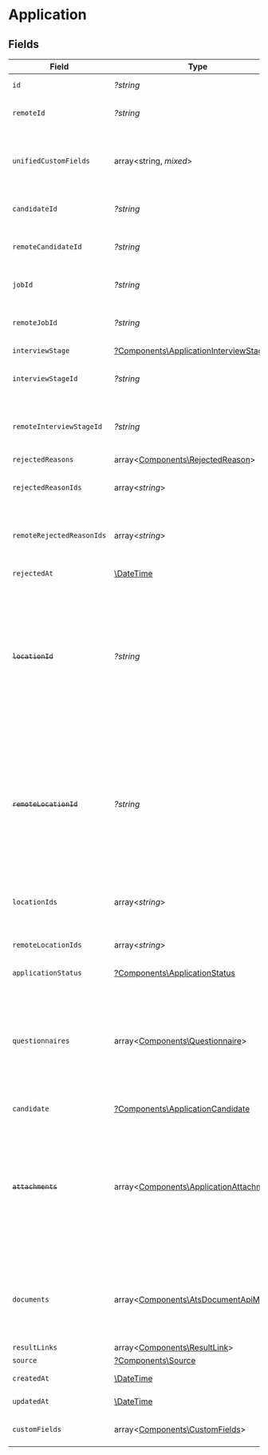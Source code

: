 # Application


## Fields

| Field                                                                                                                                                                 | Type                                                                                                                                                                  | Required                                                                                                                                                              | Description                                                                                                                                                           | Example                                                                                                                                                               |
| --------------------------------------------------------------------------------------------------------------------------------------------------------------------- | --------------------------------------------------------------------------------------------------------------------------------------------------------------------- | --------------------------------------------------------------------------------------------------------------------------------------------------------------------- | --------------------------------------------------------------------------------------------------------------------------------------------------------------------- | --------------------------------------------------------------------------------------------------------------------------------------------------------------------- |
| `id`                                                                                                                                                                  | *?string*                                                                                                                                                             | :heavy_minus_sign:                                                                                                                                                    | Unique identifier                                                                                                                                                     | 8187e5da-dc77-475e-9949-af0f1fa4e4e3                                                                                                                                  |
| `remoteId`                                                                                                                                                            | *?string*                                                                                                                                                             | :heavy_minus_sign:                                                                                                                                                    | Provider's unique identifier                                                                                                                                          | 8187e5da-dc77-475e-9949-af0f1fa4e4e3                                                                                                                                  |
| `unifiedCustomFields`                                                                                                                                                 | array<string, *mixed*>                                                                                                                                                | :heavy_minus_sign:                                                                                                                                                    | Custom Unified Fields configured in your StackOne project                                                                                                             | {<br/>"my_project_custom_field_1": "REF-1236",<br/>"my_project_custom_field_2": "some other value"<br/>}                                                              |
| `candidateId`                                                                                                                                                         | *?string*                                                                                                                                                             | :heavy_minus_sign:                                                                                                                                                    | Unique identifier of the candidate                                                                                                                                    | e3cb75bf-aa84-466e-a6c1-b8322b257a48                                                                                                                                  |
| `remoteCandidateId`                                                                                                                                                   | *?string*                                                                                                                                                             | :heavy_minus_sign:                                                                                                                                                    | Provider's unique identifier of the candidate                                                                                                                         | e3cb75bf-aa84-466e-a6c1-b8322b257a48                                                                                                                                  |
| `jobId`                                                                                                                                                               | *?string*                                                                                                                                                             | :heavy_minus_sign:                                                                                                                                                    | Unique identifier of the job                                                                                                                                          | 4071538b-3cac-4fbf-ac76-f78ed250ffdd                                                                                                                                  |
| `remoteJobId`                                                                                                                                                         | *?string*                                                                                                                                                             | :heavy_minus_sign:                                                                                                                                                    | Provider's unique identifier of the job                                                                                                                               | 4071538b-3cac-4fbf-ac76-f78ed250ffdd                                                                                                                                  |
| `interviewStage`                                                                                                                                                      | [?Components\ApplicationInterviewStage](../../Models/Components/ApplicationInterviewStage.md)                                                                         | :heavy_minus_sign:                                                                                                                                                    | N/A                                                                                                                                                                   |                                                                                                                                                                       |
| `interviewStageId`                                                                                                                                                    | *?string*                                                                                                                                                             | :heavy_minus_sign:                                                                                                                                                    | Unique identifier of the interview stage                                                                                                                              | 18bcbb1b-3cbc-4198-a999-460861d19480                                                                                                                                  |
| `remoteInterviewStageId`                                                                                                                                              | *?string*                                                                                                                                                             | :heavy_minus_sign:                                                                                                                                                    | Provider's unique identifier of the interview stage                                                                                                                   | 18bcbb1b-3cbc-4198-a999-460861d19480                                                                                                                                  |
| `rejectedReasons`                                                                                                                                                     | array<[Components\RejectedReason](../../Models/Components/RejectedReason.md)>                                                                                         | :heavy_minus_sign:                                                                                                                                                    | N/A                                                                                                                                                                   |                                                                                                                                                                       |
| `rejectedReasonIds`                                                                                                                                                   | array<*string*>                                                                                                                                                       | :heavy_minus_sign:                                                                                                                                                    | Unique identifiers of the rejection reasons                                                                                                                           | [<br/>"f223d7f6-908b-48f0-9237-b201c307f609"<br/>]                                                                                                                    |
| `remoteRejectedReasonIds`                                                                                                                                             | array<*string*>                                                                                                                                                       | :heavy_minus_sign:                                                                                                                                                    | Provider's unique identifiers of the rejection reasons                                                                                                                | [<br/>"f223d7f6-908b-48f0-9237-b201c307f609"<br/>]                                                                                                                    |
| `rejectedAt`                                                                                                                                                          | [\DateTime](https://www.php.net/manual/en/class.datetime.php)                                                                                                         | :heavy_minus_sign:                                                                                                                                                    | Date of rejection                                                                                                                                                     | 2021-01-01T01:01:01.000Z                                                                                                                                              |
| ~~`locationId`~~                                                                                                                                                      | *?string*                                                                                                                                                             | :heavy_minus_sign:                                                                                                                                                    | : warning: ** DEPRECATED **: This will be removed in a future release, please migrate away from it as soon as possible.<br/><br/>Unique identifier of the location    | dd8d41d1-5eb8-4408-9c87-9ba44604eae4                                                                                                                                  |
| ~~`remoteLocationId`~~                                                                                                                                                | *?string*                                                                                                                                                             | :heavy_minus_sign:                                                                                                                                                    | : warning: ** DEPRECATED **: This will be removed in a future release, please migrate away from it as soon as possible.<br/><br/>Provider's unique identifier of the location | dd8d41d1-5eb8-4408-9c87-9ba44604eae4                                                                                                                                  |
| `locationIds`                                                                                                                                                         | array<*string*>                                                                                                                                                       | :heavy_minus_sign:                                                                                                                                                    | Unique identifiers of the locations                                                                                                                                   | [<br/>"dd8d41d1-5eb8-4408-9c87-9ba44604eae4"<br/>]                                                                                                                    |
| `remoteLocationIds`                                                                                                                                                   | array<*string*>                                                                                                                                                       | :heavy_minus_sign:                                                                                                                                                    | Remote's unique identifiers of the locations                                                                                                                          | [<br/>"dd8d41d1-5eb8-4408-9c87-9ba44604eae4"<br/>]                                                                                                                    |
| `applicationStatus`                                                                                                                                                   | [?Components\ApplicationStatus](../../Models/Components/ApplicationStatus.md)                                                                                         | :heavy_minus_sign:                                                                                                                                                    | N/A                                                                                                                                                                   |                                                                                                                                                                       |
| `questionnaires`                                                                                                                                                      | array<[Components\Questionnaire](../../Models/Components/Questionnaire.md)>                                                                                           | :heavy_minus_sign:                                                                                                                                                    | Questionnaires associated with the application                                                                                                                        | {<br/>"id": "right_to_work",<br/>"answers": [<br/>{<br/>"id": "answer1",<br/>"type": "text",<br/>"values": [<br/>"Yes"<br/>]<br/>}<br/>]<br/>}                        |
| `candidate`                                                                                                                                                           | [?Components\ApplicationCandidate](../../Models/Components/ApplicationCandidate.md)                                                                                   | :heavy_minus_sign:                                                                                                                                                    | N/A                                                                                                                                                                   |                                                                                                                                                                       |
| ~~`attachments`~~                                                                                                                                                     | array<[Components\ApplicationAttachment](../../Models/Components/ApplicationAttachment.md)>                                                                           | :heavy_minus_sign:                                                                                                                                                    | : warning: ** DEPRECATED **: This will be removed in a future release, please migrate away from it as soon as possible.<br/><br/>Use `documents` expand instead       |                                                                                                                                                                       |
| `documents`                                                                                                                                                           | array<[Components\AtsDocumentApiModel](../../Models/Components/AtsDocumentApiModel.md)>                                                                               | :heavy_minus_sign:                                                                                                                                                    | The documents attached to this application (eg. resume, cover letter etc.)                                                                                            |                                                                                                                                                                       |
| `resultLinks`                                                                                                                                                         | array<[Components\ResultLink](../../Models/Components/ResultLink.md)>                                                                                                 | :heavy_minus_sign:                                                                                                                                                    | N/A                                                                                                                                                                   |                                                                                                                                                                       |
| `source`                                                                                                                                                              | [?Components\Source](../../Models/Components/Source.md)                                                                                                               | :heavy_minus_sign:                                                                                                                                                    | N/A                                                                                                                                                                   |                                                                                                                                                                       |
| `createdAt`                                                                                                                                                           | [\DateTime](https://www.php.net/manual/en/class.datetime.php)                                                                                                         | :heavy_minus_sign:                                                                                                                                                    | Date of creation                                                                                                                                                      | 2021-01-01T01:01:01.000Z                                                                                                                                              |
| `updatedAt`                                                                                                                                                           | [\DateTime](https://www.php.net/manual/en/class.datetime.php)                                                                                                         | :heavy_minus_sign:                                                                                                                                                    | Date of last update                                                                                                                                                   | 2021-01-01T01:01:01.000Z                                                                                                                                              |
| `customFields`                                                                                                                                                        | array<[Components\CustomFields](../../Models/Components/CustomFields.md)>                                                                                             | :heavy_minus_sign:                                                                                                                                                    | The application custom fields                                                                                                                                         |                                                                                                                                                                       |